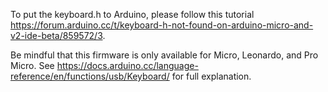To put the keyboard.h to Arduino, please follow this tutorial https://forum.arduino.cc/t/keyboard-h-not-found-on-arduino-micro-and-v2-ide-beta/859572/3.

Be mindful that this firmware is only available for Micro, Leonardo, and Pro Micro. See https://docs.arduino.cc/language-reference/en/functions/usb/Keyboard/ for full explanation.
